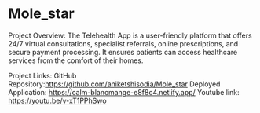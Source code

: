 # Mole_star

Project Overview: The Telehealth App is a user-friendly platform that offers 24/7 virtual consultations, specialist referrals, online prescriptions, and secure payment processing. It ensures patients can access healthcare services from the comfort of their homes.

Project Links:
GitHub Repository:https://github.com/aniketshisodia/Mole_star
Deployed Application: https://calm-blancmange-e8f8c4.netlify.app/
Youtube link: https://youtu.be/v-xT1PPhSwo
